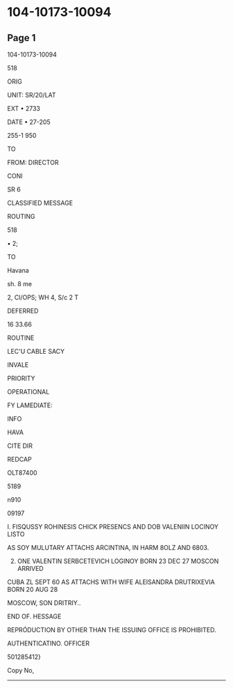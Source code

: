 # 104-10173-10094

## Page 1

104-10173-10094

518

ORIG

UNIT: SR/20/LAT

EXT • 2733

DATE • 27-205

255-1 950

TO

FROM: DIRECTOR

CONI

SR 6

CLASSIFIED MESSAGE

ROUTING

518

• 2;

TO

Havana

sh. 8 me

2, Cl/OPS; WH 4, S/c 2 T

DEFERRED

16 33.66

ROUTINE

LEC'U CABLE SACY

INVALE

PRIORITY

OPERATIONAL

FY LAMEDIATE:

INFO

HAVA

CITE DIR

REDCAP

OLT87400

5189

n910

09197

I. FISQUSSY ROHINESIS CHICK PRESENCS AND DOB VALENIIN LOCINOY LISTO

AS SOY MULUTARY ATTACHS ARCINTINA, IN HARM 8OLZ AND 6803.

2. ONE VALENTIN SERBCETEVICH LOGINOY BORN 23 DEC 27 MOSCON ARRIVED

CUBA ZL SEPT 60 AS ATTACHS WITH WIFE ALEISANDRA DRUTRIXEVIA BORN 20 AUG 28

MOSCOW, SON DRITRIY..

END OF. HESSAGE

REPRÓDUCTION BY OTHER THAN THE ISSUING OFFICE IS PROHIBITED.

AUTHENTICATINO. OFFICER

501285412}

Copy No,

---

